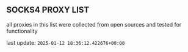 ## SOCKS4 PROXY LIST

all proxies in this list were collected from open sources and tested for functionality

last update: `2025-01-12 18:36:12.422676+00:00`